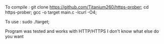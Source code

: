 To compile :
git clone https://github.com/Titanium260/https-prober;
cd https-prober;
gcc -o target main.c -lcurl -O4;

To use :
sudo ./target;

Program was tested and works with HTTP/HTTPS
I don't know what else do you want
